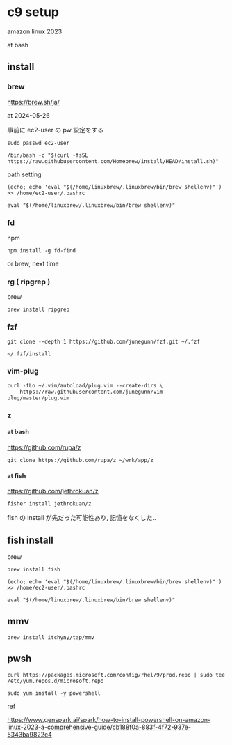 
# c9 setup


amazon linux 2023

at bash


## install

### brew

https://brew.sh/ja/

at 2024-05-26

事前に ec2-user の pw 設定をする

```
sudo passwd ec2-user
```

```
/bin/bash -c "$(curl -fsSL https://raw.githubusercontent.com/Homebrew/install/HEAD/install.sh)"
```

path setting

```
(echo; echo 'eval "$(/home/linuxbrew/.linuxbrew/bin/brew shellenv)"') >> /home/ec2-user/.bashrc
```

```
eval "$(/home/linuxbrew/.linuxbrew/bin/brew shellenv)"
```


### fd

npm

```
npm install -g fd-find
```

or brew, next time


### rg ( ripgrep )

brew

```
brew install ripgrep
```


### fzf

```
git clone --depth 1 https://github.com/junegunn/fzf.git ~/.fzf
```

```
~/.fzf/install
```


### vim-plug

```
curl -fLo ~/.vim/autoload/plug.vim --create-dirs \
    https://raw.githubusercontent.com/junegunn/vim-plug/master/plug.vim
```


### z

#### at bash

https://github.com/rupa/z

```
git clone https://github.com/rupa/z ~/wrk/app/z
```


#### at fish

https://github.com/jethrokuan/z

```
fisher install jethrokuan/z
```

fish の install が先だった可能性あり, 記憶をなくした..



## fish install

brew

```
brew install fish
```

```
(echo; echo 'eval "$(/home/linuxbrew/.linuxbrew/bin/brew shellenv)"') >> /home/ec2-user/.bashrc
```

```
eval "$(/home/linuxbrew/.linuxbrew/bin/brew shellenv)"
```


## mmv

```
brew install itchyny/tap/mmv
```


## pwsh

```
curl https://packages.microsoft.com/config/rhel/9/prod.repo | sudo tee /etc/yum.repos.d/microsoft.repo
```

```
sudo yum install -y powershell
```

ref

https://www.genspark.ai/spark/how-to-install-powershell-on-amazon-linux-2023-a-comprehensive-guide/cb188f0a-883f-4f72-937e-5343ba9822c4



